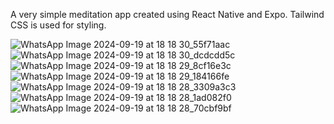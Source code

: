 A very simple meditation app created using React Native and Expo.
Tailwind CSS is used for styling.

![WhatsApp Image 2024-09-19 at 18 18 30_55f71aac](https://github.com/user-attachments/assets/ed29cf3f-180a-48a4-896f-9a0741310370)
![WhatsApp Image 2024-09-19 at 18 18 30_dcdcdd5c](https://github.com/user-attachments/assets/67a6043e-98ac-4a50-9f17-e7caac428040)
![WhatsApp Image 2024-09-19 at 18 18 29_8cf16e3c](https://github.com/user-attachments/assets/30652814-6cde-4309-a721-cac70581a025)
![WhatsApp Image 2024-09-19 at 18 18 29_184166fe](https://github.com/user-attachments/assets/5d9c3791-ecea-4658-a32e-1191a4c0a8c0)
![WhatsApp Image 2024-09-19 at 18 18 28_3309a3c3](https://github.com/user-attachments/assets/4c35be79-f505-4232-acbc-2d49ad4e30af)
![WhatsApp Image 2024-09-19 at 18 18 28_1ad082f0](https://github.com/user-attachments/assets/13e04f7a-c2a6-47b2-8706-a6283fe6366c)
![WhatsApp Image 2024-09-19 at 18 18 28_70cbf9bf](https://github.com/user-attachments/assets/f9f97b2d-4b24-419a-adab-c1bd42720982)
